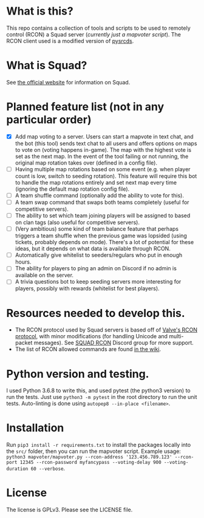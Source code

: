 # What is this?
This repo contains a collection of tools and scripts to be used to remotely control (RCON) a Squad server (*currently just a mapvoter script*). The RCON client used is a modified version of [pysrcds](https://github.com/bsubei/pysrcds).

# What is Squad?
See [the official website](https://joinsquad.com/) for information on Squad.

# Planned feature list (not in any particular order)
- [X] Add map voting to a server. Users can start a mapvote in text chat, and the bot (this tool) sends text chat to all users and offers options on maps to vote on (voting happens in-game). The map with the highest vote is set as the next map. In the event of the tool failing or not running, the original map rotation takes over (defined in a config file).
- [ ] Having multiple map rotations based on some event (e.g. when player count is low, switch to seeding rotation). This feature will require this bot to handle the map rotations entirely and set next map every time (ignoring the default map rotation config file).
- [ ] A team shuffle command (optionally add the ability to vote for this).
- [ ] A team swap command that swaps both teams completely (useful for competitive servers).
- [ ] The ability to set which team joining players will be assigned to based on clan tags (also useful for competitive servers).
- [ ] (Very ambitious) some kind of team balance feature that perhaps triggers a team shuffle when the previous game was lopsided (using tickets, probably depends on mode). There's a lot of potential for these ideas, but it depends on what data is available through RCON.
- [ ] Automatically give whitelist to seeders/regulars who put in enough hours.
- [ ] The ability for players to ping an admin on Discord if no admin is available on the server.
- [ ] A trivia questions bot to keep seeding servers more interesting for players, possibly with rewards (whitelist for best players).

# Resources needed to develop this.
- The RCON protocol used by Squad servers is based off of [Valve's RCON protocol](https://developer.valvesoftware.com/wiki/Source_RCON_Protocol), with minor modifications (for handling Unicode and multi-packet messages). See [SQUAD RCON](https://discord.gg/8tpbYZK) Discord group for more support.
- The list of RCON allowed commands are found [in the wiki](https://squad.gamepedia.com/Server_Administration).

# Python version and testing.
I used Python 3.6.8 to write this, and used pytest (the python3 version) to run the tests. Just use `python3 -m pytest`
in the root directory to run the unit tests. Auto-linting is done using `autopep8 --in-place <filename>`.

# Installation
Run `pip3 install -r requirements.txt` to install the packages locally into the `src/` folder, then you can run the mapvoter script. Example usage: `python3 mapvoter/mapvoter.py --rcon-address '123.456.789.123' --rcon-port 12345 --rcon-password myfancypass --voting-delay 900 --voting-duration 60 --verbose`.

# License
The license is GPLv3. Please see the LICENSE file.
